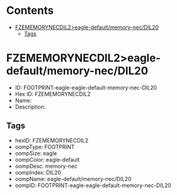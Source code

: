 



Contents
========

* [FZEMEMORYNECDIL2>eagle-default/memory-nec/DIL20](#fzememorynecdil2eagle-defaultmemory-necdil20)
	* [Tags](#tags)

# FZEMEMORYNECDIL2>eagle-default/memory-nec/DIL20

- ID: FOOTPRINT-eagle-eagle-default-memory-nec-DIL20
- Hex ID: FZEMEMORYNECDIL2
- Name: 
- Description: 

## Tags

- hexID: FZEMEMORYNECDIL2
- oompType: FOOTPRINT
- oompSize: eagle
- oompColor: eagle-default
- oompDesc: memory-nec
- oompIndex: DIL20
- oompName: eagle-default/memory-nec/DIL20
- oompID: FOOTPRINT-eagle-eagle-default-memory-nec-DIL20

